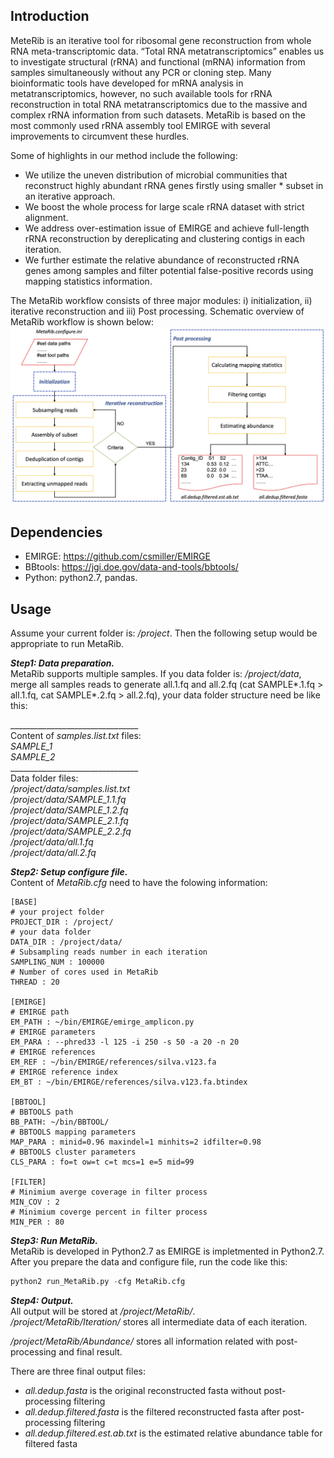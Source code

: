 ## Introduction 
MeteRib is an iterative tool for ribosomal gene reconstruction from whole RNA meta-transcriptomic data. “Total RNA metatranscriptomics” enables us to investigate structural (rRNA) and functional (mRNA) information from samples simultaneously without any PCR or cloning step. Many bioinformatic tools have developed for mRNA analysis in metatranscriptomics, however, no such available tools for rRNA reconstruction in total RNA metatranscriptomics due to the massive and complex rRNA information from such datasets.  MetaRib is based on the most commonly used rRNA assembly tool EMIRGE with several improvements to circumvent these hurdles. 

Some of highlights in our method include the following:
* We utilize the uneven distribution of microbial communities that reconstruct highly abundant rRNA genes firstly using smaller * subset in an iterative approach.      
* We boost the whole process for large scale rRNA dataset with strict alignment.   
* We address over-estimation issue of EMIRGE and achieve full-length rRNA reconstruction by dereplicating and clustering contigs in each iteration.    
* We further estimate the relative abundance of reconstructed rRNA genes among samples and filter potential false-positive records using mapping statistics information.     


The MetaRib workflow consists of three major modules: i) initialization, ii) iterative reconstruction and iii) Post processing. Schematic overview of MetaRib workflow is shown below:    
![workflow](./src/metarib_workflow_demo.jpg)  




         
## Dependencies            
* EMIRGE: https://github.com/csmiller/EMIRGE
* BBtools: https://jgi.doe.gov/data-and-tools/bbtools/  
* Python: python2.7, pandas.   


## Usage    

Assume your current folder is: */project*. Then the following setup would be appropriate to run MetaRib.    

***Step1: Data preparation.***       
MetaRib supports multiple samples. If you data folder is: */project/data*, merge all samples reads to generate all.1.fq and all.2.fq (cat SAMPLE*.1.fq > all.1.fq, cat SAMPLE*.2.fq > all.2.fq), your data folder structure need be like this:    

\________________________________   
Content of *samples.list.txt* files:    
*SAMPLE_1*   
*SAMPLE_2*   
\________________________________    
Data folder files:  
*/project/data/samples.list.txt*   
*/project/data/SAMPLE_1.1.fq*      
*/project/data/SAMPLE_1.2.fq*          
*/project/data/SAMPLE_2.1.fq*         
*/project/data/SAMPLE_2.2.fq*             
*/project/data/all.1.fq*   
*/project/data/all.2.fq*     

***Step2: Setup configure file.***       
Content of *MetaRib.cfg* need to have the folowing information:   
```
[BASE]    
# your project folder       
PROJECT_DIR : /project/   
# your data folder        
DATA_DIR : /project/data/        
# Subsampling reads number in each iteration        
SAMPLING_NUM : 100000     
# Number of cores used in MetaRib     
THREAD : 20   

[EMIRGE]     
# EMIRGE path       
EM_PATH : ~/bin/EMIRGE/emirge_amplicon.py  
# EMIRGE parameters   
EM_PARA : --phred33 -l 125 -i 250 -s 50 -a 20 -n 20  
# EMIRGE references   
EM_REF : ~/bin/EMIRGE/references/silva.v123.fa  
# EMIRGE reference index   
EM_BT : ~/bin/EMIRGE/references/silva.v123.fa.btindex   

[BBTOOL]   
# BBTOOLS path   
BB_PATH: ~/bin/BBTOOL/   
# BBTOOLS mapping parameters   
MAP_PARA : minid=0.96 maxindel=1 minhits=2 idfilter=0.98   
# BBTOOLS cluster parameters   
CLS_PARA : fo=t ow=t c=t mcs=1 e=5 mid=99   

[FILTER]    
# Minimium averge coverage in filter process    
MIN_COV : 2   
# Minimium coverge percent in filter process   
MIN_PER : 80    
```

***Step3: Run MetaRib.***  
MetaRib is developed in Python2.7 as EMIRGE is impletmented in Python2.7. After you prepare the data and configure file, run the code like this:    
```python
python2 run_MetaRib.py -cfg MetaRib.cfg
```
***Step4: Output.***       
All output will be stored at */project/MetaRib/*.    
*/project/MetaRib/Iteration/* stores all intermediate data of each iteration.   

*/project/MetaRib/Abundance/* stores all information related with post-processing and final result.

There are three final output files: 

* *all.dedup.fasta* is the original reconstructed fasta without post-processing filtering  
* *all.dedup.filtered.fasta* is the filtered reconstructed fasta after post-processing filtering
* *all.dedup.filtered.est.ab.txt* is the estimated relative abundance table for filtered fasta 





